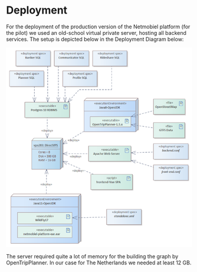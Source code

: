 # Deployment
For the deployment of the production version of the Netmobiel platform (for the pilot) we used an old-school virtual private server, hosting all backend services. The setup is depicted below in the Deployment Diagram below:

![Netmobiel Production Deployment](Netmobiel-Production-Deployment.png)

The server required quite a lot of memory for the building the graph by OpenTripPlanner. In our case for The Netherlands we needed at least 12 GB.

